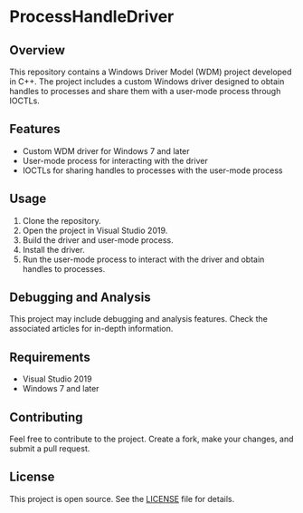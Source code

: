 # **ProcessHandleDriver**

## **Overview**

This repository contains a Windows Driver Model (WDM) project developed in C++. The project includes a custom Windows driver designed to obtain handles to processes and share them with a user-mode process through IOCTLs.

## **Features**

- Custom WDM driver for Windows 7 and later
- User-mode process for interacting with the driver
- IOCTLs for sharing handles to processes with the user-mode process

## **Usage**

1. Clone the repository.
2. Open the project in Visual Studio 2019.
3. Build the driver and user-mode process.
4. Install the driver.
5. Run the user-mode process to interact with the driver and obtain handles to processes.

## **Debugging and Analysis**

This project may include debugging and analysis features. Check the associated articles for in-depth information.

## **Requirements**

- Visual Studio 2019
- Windows 7 and later

## **Contributing**

Feel free to contribute to the project. Create a fork, make your changes, and submit a pull request.

## **License**

This project is open source. See the [LICENSE](./LICENSE) file for details.